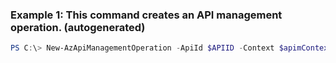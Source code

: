 ### Example 1: This command creates an API management operation. (autogenerated)
```powershell
PS C:\> New-AzApiManagementOperation -ApiId $APIID -Context $apimContext -Description Use this operation to create new or update existing resource -Method GET -Name Create/update resource -OperationId $OperationId -UrlTemplate /newresource
```

